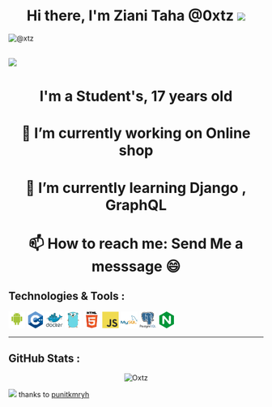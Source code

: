 <h1 align="center"> Hi there, I'm Ziani Taha @0xtz <img src="https://raw.githubusercontent.com/MartinHeinz/MartinHeinz/master/wave.gif" width="30px"></h1>
<p align="left"> <img src="https://komarev.com/ghpvc/?username=Ziani52" alt="@xtz" /> </p>
<br><img src="https://github.com/punitkmryh/punitkmryh/blob/master/Developer.gif" width="450px"><br>
<h1 align="center"> I'm a Student's, 17 years old </h1>

<h1 align="center"> 🔭 I’m currently working on Online shop </h1>

<h1 align="center"> 🌱 I’m currently learning Django , GraphQL </h1>

<h1 align="center"> 📫 How to reach me: Send Me a messsage 😄 </h1>


## Technologies & Tools :

<p align="left">
<img src="https://raw.githubusercontent.com/devicons/devicon/master/icons/android/android-original-wordmark.svg" alt="android" width="33" height="33"/>
<img src="https://raw.githubusercontent.com/devicons/devicon/master/icons/cplusplus/cplusplus-original.svg" alt="cplusplus" width="33" height="33"/>
<img src="https://raw.githubusercontent.com/devicons/devicon/master/icons/docker/docker-original-wordmark.svg" alt="docker" width="33" height="33"/>
<img src="https://raw.githubusercontent.com/devicons/devicon/master/icons/go/go-original.svg" alt="go" width="33" height="33"/>
<img src="https://raw.githubusercontent.com/devicons/devicon/master/icons/html5/html5-original-wordmark.svg" alt="html5" width="33" height="33"/>
<img src="https://raw.githubusercontent.com/devicons/devicon/master/icons/javascript/javascript-original.svg" alt="javascript" width="33" height="33"/>
<img src="https://raw.githubusercontent.com/devicons/devicon/master/icons/mysql/mysql-original-wordmark.svg" alt="mysql" width="33" height="33"/>
<img src="https://raw.githubusercontent.com/devicons/devicon/master/icons/postgresql/postgresql-original-wordmark.svg" alt="postgresql" width="33" height="33"/>
<img src="https://raw.githubusercontent.com/devicons/devicon/master/icons/nginx/nginx-original.svg" alt="nginx" width="33" height="33"/></p><p align="center">
</p>



---
## GitHub Stats :

<p align="center"> <img src=https://github-readme-stats.vercel.app/api?username=Ziani52&show_icons=true alt=Oxtz /> </p>


![](https://raw.githubusercontent.com/punitkmryh/punitkmryh/master/wave.svg)
thanks to [punitkmryh](https://github.com/punitkmryh)
